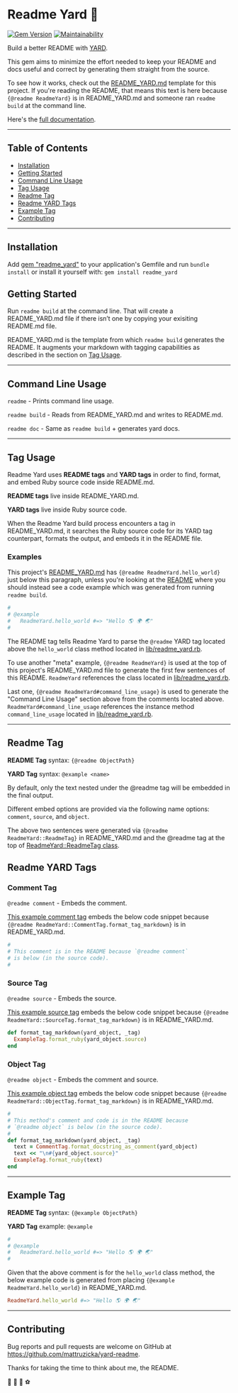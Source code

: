 # Readme Yard 🌿
[![Gem Version](https://badge.fury.io/rb/readme_yard.svg)](https://badge.fury.io/rb/readme_yard)
[![Maintainability](https://api.codeclimate.com/v1/badges/9fe0012930c3886dbe00/maintainability)](https://codeclimate.com/github/mattruzicka/readme_yard/maintainability)

Build a better README with [YARD](https://yardoc.org).

This gem aims to minimize the effort needed to
keep your README and docs useful and correct
by generating them straight from the source.

To see how it works, check out the
[README_YARD.md](https://github.com/mattruzicka/readme_yard/blob/main/README_YARD.md)
template for this project.
If you're reading the README, that means this text is here
because `{@readme ReadmeYard}` is in README_YARD.md
and someone ran `readme build` at the command line.

Here's the [full documentation](https://rubydoc.info/github/mattruzicka/readme_yard).


---

## Table of Contents
- [Installation](#installation)
- [Getting Started](#getting-started)
- [Command Line Usage](#command-line-usage)
- [Tag Usage](#tag-usage)
- [Readme Tag](#readme-tag)
- [Readme YARD Tags](#readme-yard-tags)
- [Example Tag](#example-tag)
- [Contributing](#contributing)

---

## Installation

Add [gem "readme_yard"](https://rubygems.org/gems/readme_yard) to your application's Gemfile and run `bundle install` or install it yourself with: `gem install readme_yard`

## Getting Started

Run `readme build` at the command line. That will create a README_YARD.md file if there isn’t one by copying your exisiting README.md file.

README_YARD.md is the template from which `readme build` generates the README. It augments your markdown with tagging capabilities as described in the section on [Tag Usage](#tag-usage).

---

## Command Line Usage

`readme` - Prints command line usage.

`readme build` - Reads from README_YARD.md and writes to README.md.

`readme doc` - Same as `readme build` + generates yard docs.


---

## Tag Usage

Readme Yard uses **README tags** and **YARD tags** in order to find, format, and embed Ruby source code inside README.md.

**README tags** live inside README_YARD.md.

**YARD tags** live inside Ruby source code.

When the Readme Yard build process encounters a tag in README_YARD.md, it searches the Ruby source code for its YARD tag counterpart, formats the output, and embeds it in the README file.

### Examples

This project's [README_YARD.md](https://github.com/mattruzicka/readme_yard/blob/main/README_YARD.md) has `{@readme ReadmeYard.hello_world}` just below this paragraph, unless you're looking at the [README]((https://github.com/mattruzicka/readme_yard/blob/main/README.md)) where you should instead see a code example which was generated from running `readme build`.

```ruby
#
# @example
#   ReadmeYard.hello_world #=> "Hello 🌎 🌍 🌏"
#
```


The README tag tells Readme Yard to parse the `@readme` YARD tag located above the `hello_world` class method located in [lib/readme_yard.rb](https://github.com/mattruzicka/readme_yard/blob/main/lib/readme_yard.rb).

To use another "meta" example, `{@readme ReadmeYard}` is used at the top of this project's README_YARD.md file to generate the first few sentences of this README. `ReadmeYard` references the class located in [lib/readme_yard.rb](https://github.com/mattruzicka/readme_yard/blob/main/lib/readme_yard.rb).

Last one, `{@readme ReadmeYard#command_line_usage}` is used to generate the "Command Line Usage" section above from the comments located above. `ReadmeYard#command_line_usage` references the instance method `command_line_usage` located in [lib/readme_yard.rb](https://github.com/mattruzicka/readme_yard/blob/main/lib/readme_yard.rb).

---

## Readme Tag

**README Tag** syntax: `{@readme ObjectPath}`

**YARD Tag** syntax: `@example <name>`

By default, only the text nested under the @readme tag
will be embedded in the final output.

Different embed options are provided via the following
name options: `comment`, `source`, and `object`.


The above two sentences were generated via `{@readme ReadmeYard::ReadmeTag}` in README_YARD.md and the @readme tag at the top of [ReadmeYard::ReadmeTag class](https://github.com/mattruzicka/readme_yard/blob/main/lib/readme_yard/readme_tag.rb).

## Readme YARD Tags


### Comment Tag

```@readme comment``` - Embeds the comment.


[This example comment tag](https://github.com/mattruzicka/readme_yard/blob/main/lib/readme_yard/comment_tag.rb) embeds the below code snippet because `{@readme ReadmeYard::CommentTag.format_tag_markdown}` is in README_YARD.md.

```ruby
#
# This comment is in the README because `@readme comment`
# is below (in the source code).
#
```


### Source Tag

```@readme source``` - Embeds the source.


[This example source tag](https://github.com/mattruzicka/readme_yard/blob/main/lib/readme_yard/readme_tag.rb) embeds the below code snippet because `{@readme ReadmeYard::SourceTag.format_tag_markdown}` is in README_YARD.md.

```ruby
def format_tag_markdown(yard_object, _tag)
  ExampleTag.format_ruby(yard_object.source)
end
```



### Object Tag

```@readme object``` - Embeds the comment and source.


[This example object tag](https://github.com/mattruzicka/readme_yard/blob/main/lib/readme_yard/readme_tag.rb) embeds the below code snippet because `{@readme ReadmeYard::ObjectTag.format_tag_markdown}` is in README_YARD.md.

```ruby
#
# This method's comment and code is in the README because
# `@readme object` is below (in the source code).
#
def format_tag_markdown(yard_object, _tag)
  text = CommentTag.format_docstring_as_comment(yard_object)
  text << "\n#{yard_object.source}"
  ExampleTag.format_ruby(text)
end
```



---

## Example Tag

**README Tag** syntax: `{@example ObjectPath}`

**YARD Tag** example: `@example`

```ruby
#
# @example
#   ReadmeYard.hello_world #=> "Hello 🌎 🌍 🌏"
#
```


Given that the above comment is for the `hello_world` class method, the below example code is generated from placing `{@example ReadmeYard.hello_world}` in README_YARD.md.

```ruby
ReadmeYard.hello_world #=> "Hello 🌎 🌍 🌏"
```


---

## Contributing

Bug reports and pull requests are welcome on GitHub at https://github.com/mattruzicka/yard-readme.

Thanks for taking the time to think about me, the README.

🌿 🥏 🌱 ⚽
